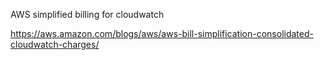 AWS simplified billing for cloudwatch

https://aws.amazon.com/blogs/aws/aws-bill-simplification-consolidated-cloudwatch-charges/
